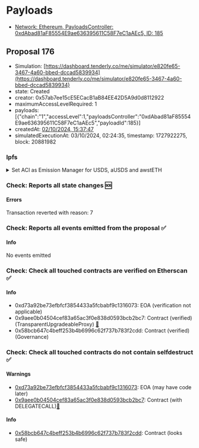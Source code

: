 # Payloads

- [Network: Ethereum, PayloadsController: 0xdAbad81aF85554E9ae636395611C58F7eC1aAEc5, ID: 185](/reports/payloads/1/0xdAbad81aF85554E9ae636395611C58F7eC1aAEc5/185.md)

## Proposal 176

- Simulation: [https://dashboard.tenderly.co/me/simulator/e820fe65-3467-4a60-bbed-dccad5839934](https://dashboard.tenderly.co/me/simulator/e820fe65-3467-4a60-bbed-dccad5839934)
- state: Created
- creator: 0x57ab7ee15cE5ECacB1aB84EE42D5A9d0d8112922
- maximumAccessLevelRequired: 1
- payloads: 
  [{"chain":"1","accessLevel":1,"payloadsController":"0xdAbad81aF85554E9ae636395611C58F7eC1aAEc5","payloadId":185}]
- createdAt: [02/10/2024, 15:37:47](https://etherscan.io/tx/0x1284cccade7ba96143260d9a8c0d4234ad99adcb6119783c7084e9069965245c)
- simulatedExecutionAt: 03/10/2024, 02:24:35, timestamp: 1727922275, block: 20881982
### Ipfs

<details>
  <summary>Set ACI as Emission Manager for USDS, aUSDS and awstETH</summary>
  
  
## Simple Summary

This AIP proposes to appoint the Aave-Chan Initiative (ACI) as the Emission Manager for USDS, aUSDS and awstETH on Aave Ethereum Main & Lido instances.

## Motivation

Liquidity mining programs are essential for attracting liquidity providers by offering rewards for their participation. Effective management of these programs is crucial for the sustained growth of the Aave Ecosystem. Therefore, with its extensive experience and strategic partnerships, ACI is well-positioned to manage these emissions effectively.

To support Aave & Sky ecosystem synergies, The ACI will manage liquidity mining programs for USDS suppliers on Aave.

This proposal also seeks to allow wstETH suppliers on the lido instance to receive incentives in line with the Ahab Program

## Specification

The ACI multisig address will be set as the emission manager via the setEmissionAdmin() method in the relevant emission manager contracts for USDS & aUSDS.

ACI multisig address: 0xac140648435d03f784879cd789130F22Ef588Fcd
USDS: [0xdC035D45d973E3EC169d2276DDab16f1e407384F](https://etherscan.io/address/0xdC035D45d973E3EC169d2276DDab16f1e407384F)
aEthUSDS*: [0x32a6268f9Ba3642Dda7892aDd74f1D34469A4259](https://etherscan.io/address/0x32a6268f9Ba3642Dda7892aDd74f1D34469A4259)
aEthLidoUSDS*: [0x09AA30b182488f769a9824F15E6Ce58591Da4781](https://etherscan.io/address/0x09AA30b182488f769a9824F15E6Ce58591Da4781)
Aave Emission Manager contract on Ethereum: [0x223d844fc4B006D67c0cDbd39371A9F73f69d974](https://etherscan.io/address/0x223d844fc4B006D67c0cDbd39371A9F73f69d974)

- This payload requires the [AIP-175](https://vote.onaave.com/proposal/?proposalId=175&ipfsHash=0xe2efa3b07ac0333e5b8f6b57377a4ace8d43add290b780ac9924d6131ae797f7)
  to be executed to allow aEthUSDS & aEthLidoUSDS creation

## References

- Implementation: [AaveV3Ethereum](https://github.com/bgd-labs/aave-proposals-v3/blob/3f83bdb76c9596e8b63500c30b9c95a42a4a248c/src/20240929_AaveV3Ethereum_SetACIAsEmissionManagerForUSDSAndAUSDS/AaveV3Ethereum_SetACIAsEmissionManagerForUSDSAndAUSDS_20240929.sol)
- Tests: [AaveV3Ethereum](https://github.com/bgd-labs/aave-proposals-v3/blob/3f83bdb76c9596e8b63500c30b9c95a42a4a248c/src/20240929_AaveV3Ethereum_SetACIAsEmissionManagerForUSDSAndAUSDS/AaveV3Ethereum_SetACIAsEmissionManagerForUSDSAndAUSDS_20240929.t.sol)
- [Discussion](https://governance.aave.com/t/arfc-set-aci-as-emission-manager-for-liquidity-mining-programs/17898/18)

## Copyright

Copyright and related rights waived via [CC0](https://creativecommons.org/publicdomain/zero/1.0/).

</details>

### Check: Reports all state changes :sos:

#### Errors

Transaction reverted with reason: 7

### Check: Reports all events emitted from the proposal :white_check_mark:

#### Info

No events emitted

### Check: Check all touched contracts are verified on Etherscan :white_check_mark:

#### Info

- 0xd73a92be73efbfcf3854433a5fcbabf9c1316073: EOA (verification not applicable)
- 0x9aee0b04504cef83a65ac3f0e838d0593bcb2bc7: Contract (verified) (TransparentUpgradeableProxy) [:ghost:](https://github.com/bgd-labs/aave-address-book "GovernanceV3Ethereum.GOVERNANCE")
- 0x58bcb647c4beff253b4b6996c62f737b783f2cdd: Contract (verified) (Governance) 

### Check: Check all touched contracts do not contain selfdestruct :white_check_mark:

#### Warnings

- [0xd73a92be73efbfcf3854433a5fcbabf9c1316073](https://etherscan.io/address/0xd73a92be73efbfcf3854433a5fcbabf9c1316073): EOA (may have code later)
- [0x9aee0b04504cef83a65ac3f0e838d0593bcb2bc7](https://etherscan.io/address/0x9aee0b04504cef83a65ac3f0e838d0593bcb2bc7): Contract (with DELEGATECALL)[:ghost:](https://github.com/bgd-labs/aave-address-book "GovernanceV3Ethereum.GOVERNANCE")

#### Info

- [0x58bcb647c4beff253b4b6996c62f737b783f2cdd](https://etherscan.io/address/0x58bcb647c4beff253b4b6996c62f737b783f2cdd): Contract (looks safe)

